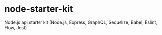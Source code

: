 # node-starter-kit
Node.js api starter kit (Node.js, Express, GraphQL, Sequelize, Babel, Eslint, Flow, Jest)
